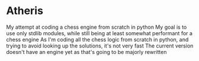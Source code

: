 # Atheris 
My attempt at coding a chess engine from scratch in python
My goal is to use only stdlib modules, while still being at least somewhat performant for a chess engine
As I'm coding all the chess logic from scratch in python, and trying to avoid looking up the solutions, it's not very fast
The current version doesn't have an engine yet as that's going to be majorly rewritten
